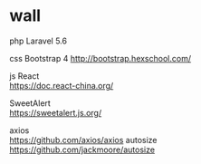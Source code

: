 # wall


php
Laravel 5.6

css
Bootstrap 4 
http://bootstrap.hexschool.com/

js 
React  
https://doc.react-china.org/
  
SweetAlert  
https://sweetalert.js.org/
  
axios  
https://github.com/axios/axios
autosize
https://github.com/jackmoore/autosize
